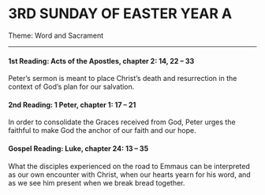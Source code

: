 # 3RD SUNDAY OF EASTER YEAR A
Theme: Word and Sacrament

---

#### 1st Reading: Acts of the Apostles, chapter 2: 14, 22 – 33

Peter’s sermon is meant to place Christ’s death and resurrection in the context of God’s plan for our salvation.

#### 2nd Reading: 1 Peter, chapter 1: 17 – 21

In order to consolidate the Graces received from God, Peter urges the faithful to make God the anchor of our faith and our hope.

#### Gospel Reading: Luke, chapter 24: 13 – 35

What the disciples experienced on the road to Emmaus can be interpreted as our own encounter with Christ, when our hearts yearn for his word, and as we see him present when we break bread together.